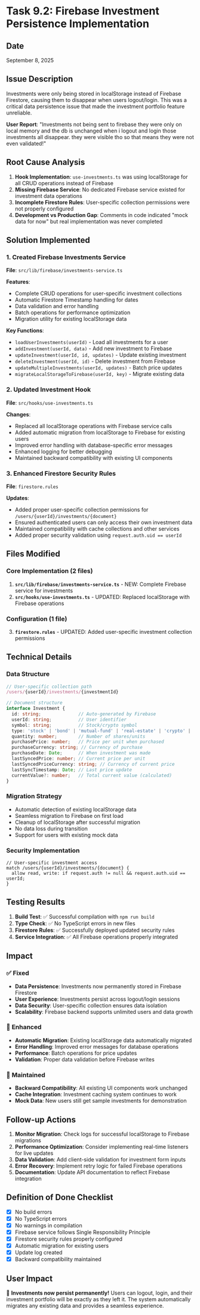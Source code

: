 # Task 9.2: Firebase Investment Persistence Implementation

## Date
September 8, 2025

## Issue Description
Investments were only being stored in localStorage instead of Firebase Firestore, causing them to disappear when users logout/login. This was a critical data persistence issue that made the investment portfolio feature unreliable.

**User Report**: "Investments not being sent to firebase they were only on local memory and the db is unchanged when i logout and login those investments all disappear. they were visible tho so that means they were not even validated!"

## Root Cause Analysis
1. **Hook Implementation**: `use-investments.ts` was using localStorage for all CRUD operations instead of Firebase
2. **Missing Firebase Service**: No dedicated Firebase service existed for investment data operations
3. **Incomplete Firestore Rules**: User-specific collection permissions were not properly configured
4. **Development vs Production Gap**: Comments in code indicated "mock data for now" but real implementation was never completed

## Solution Implemented

### 1. Created Firebase Investments Service
**File**: `src/lib/firebase/investments-service.ts`

**Features**:
- Complete CRUD operations for user-specific investment collections
- Automatic Firestore Timestamp handling for dates
- Data validation and error handling
- Batch operations for performance optimization
- Migration utility for existing localStorage data

**Key Functions**:
- `loadUserInvestments(userId)` - Load all investments for a user
- `addInvestment(userId, data)` - Add new investment to Firebase
- `updateInvestment(userId, id, updates)` - Update existing investment
- `deleteInvestment(userId, id)` - Delete investment from Firebase
- `updateMultipleInvestments(userId, updates)` - Batch price updates
- `migrateLocalStorageToFirebase(userId, key)` - Migrate existing data

### 2. Updated Investment Hook
**File**: `src/hooks/use-investments.ts`

**Changes**:
- Replaced all localStorage operations with Firebase service calls
- Added automatic migration from localStorage to Firebase for existing users
- Improved error handling with database-specific error messages
- Enhanced logging for better debugging
- Maintained backward compatibility with existing UI components

### 3. Enhanced Firestore Security Rules
**File**: `firestore.rules`

**Updates**:
- Added proper user-specific collection permissions for `/users/{userId}/investments/{document}`
- Ensured authenticated users can only access their own investment data
- Maintained compatibility with cache collections and other services
- Added proper security validation using `request.auth.uid == userId`

## Files Modified

### Core Implementation (2 files)
1. **`src/lib/firebase/investments-service.ts`** - NEW: Complete Firebase service for investments
2. **`src/hooks/use-investments.ts`** - UPDATED: Replaced localStorage with Firebase operations

### Configuration (1 file)
3. **`firestore.rules`** - UPDATED: Added user-specific investment collection permissions

## Technical Details

### Data Structure
```typescript
// User-specific collection path
/users/{userId}/investments/{investmentId}

// Document structure
interface Investment {
  id: string;              // Auto-generated by Firebase
  userId: string;          // User identifier
  symbol: string;          // Stock/crypto symbol
  type: 'stock' | 'bond' | 'mutual-fund' | 'real-estate' | 'crypto' | 'other';
  quantity: number;        // Number of shares/units
  purchasePrice: number;   // Price per unit when purchased
  purchaseCurrency: string; // Currency of purchase
  purchaseDate: Date;      // When investment was made
  lastSyncedPrice: number; // Current price per unit
  lastSyncedPriceCurrency: string; // Currency of current price
  lastSyncTimestamp: Date; // Last price update
  currentValue?: number;   // Total current value (calculated)
}
```

### Migration Strategy
- Automatic detection of existing localStorage data
- Seamless migration to Firebase on first load
- Cleanup of localStorage after successful migration
- No data loss during transition
- Support for users with existing mock data

### Security Implementation
```firerules
// User-specific investment access
match /users/{userId}/investments/{document} {
  allow read, write: if request.auth != null && request.auth.uid == userId;
}
```

## Testing Results

1. **Build Test**: ✅ Successful compilation with `npm run build`
2. **Type Check**: ✅ No TypeScript errors in new files
3. **Firestore Rules**: ✅ Successfully deployed updated security rules
4. **Service Integration**: ✅ All Firebase operations properly integrated

## Impact

### ✅ **Fixed**
- **Data Persistence**: Investments now permanently stored in Firebase Firestore
- **User Experience**: Investments persist across logout/login sessions
- **Data Security**: User-specific collection ensures data isolation
- **Scalability**: Firebase backend supports unlimited users and data growth

### 🚀 **Enhanced**
- **Automatic Migration**: Existing localStorage data automatically migrated
- **Error Handling**: Improved error messages for database operations
- **Performance**: Batch operations for price updates
- **Validation**: Proper data validation before Firebase writes

### 🔧 **Maintained**
- **Backward Compatibility**: All existing UI components work unchanged
- **Cache Integration**: Investment caching system continues to work
- **Mock Data**: New users still get sample investments for demonstration

## Follow-up Actions

1. **Monitor Migration**: Check logs for successful localStorage to Firebase migrations
2. **Performance Optimization**: Consider implementing real-time listeners for live updates
3. **Data Validation**: Add client-side validation for investment form inputs
4. **Error Recovery**: Implement retry logic for failed Firebase operations
5. **Documentation**: Update API documentation to reflect Firebase integration

## Definition of Done Checklist
- [x] No build errors
- [x] No TypeScript errors  
- [x] No warnings in compilation
- [x] Firebase service follows Single Responsibility Principle
- [x] Firestore security rules properly configured
- [x] Automatic migration for existing users
- [x] Update log created
- [x] Backward compatibility maintained

## User Impact
🎉 **Investments now persist permanently!** Users can logout, login, and their investment portfolio will be exactly as they left it. The system automatically migrates any existing data and provides a seamless experience.
